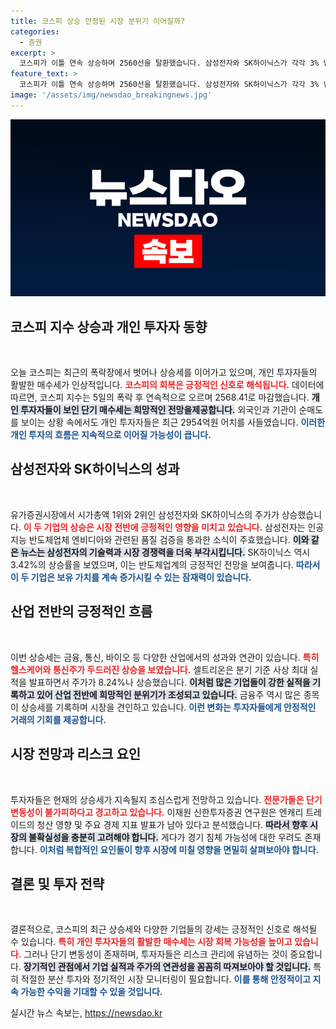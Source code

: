 ```yaml
---
title: 코스피 상승 안정된 시장 분위기 이어질까?
categories:
  - 증권
excerpt: >
  코스피가 이틀 연속 상승하며 2560선을 탈환했습니다. 삼성전자와 SK하이닉스가 각각 3% 넘게 오른 가운데, 셀트리온은 매출 호조로 8.24% 급등했습니다. 하지만 단기 변동성은 계속될 것으로 보입니다.
feature_text: >
  코스피가 이틀 연속 상승하며 2560선을 탈환했습니다. 삼성전자와 SK하이닉스가 각각 3% 넘게 오른 가운데, 셀트리온은 매출 호조로 8.24% 급등했습니다. 하지만 단기 변동성은 계속될 것으로 보입니다.
image: '/assets/img/newsdao_breakingnews.jpg'
---
```


<p><img src="/assets/img/newsdao_breakingnews.jpg" alt="ranknews 속보" /></p>

<h2 data-ke-size="size26">코스피 지수 상승과 개인 투자자 동향</h2>

<p data-ke-size="size16">&nbsp;</p>

<p>오늘 코스피는 최근의 폭락장에서 벗어나 상승세를 이어가고 있으며, 개인 투자자들의 활발한 매수세가 인상적입니다. <b><span style="color: #ee2323;">코스피의 회복은 긍정적인 신호로 해석됩니다.</span></b> 데이터에 따르면, 코스피 지수는 5일의 폭락 후 연속적으로 오르며 2568.41로 마감했습니다. <b><span style="background-color: #21538527;">개인 투자자들이 보인 단기 매수세는 희망적인 전망을제공합니다.</span></b> 외국인과 기관이 순매도를 보이는 상황 속에서도 개인 투자자들은 최근 2954억원 어치를 사들였습니다. <b><span style="color: #1a5490;">이러한 개인 투자의 흐름은 지속적으로 이어질 가능성이 큽니다.</span></b></p>

<h2 data-ke-size="size26">삼성전자와 SK하이닉스의 성과</h2>

<p data-ke-size="size16">&nbsp;</p>

<p>유가증권시장에서 시가총액 1위와 2위인 삼성전자와 SK하이닉스의 주가가 상승했습니다. <b><span style="color: #ee2323;">이 두 기업의 상승은 시장 전반에 긍정적인 영향을 미치고 있습니다.</span></b> 삼성전자는 인공지능 반도체업체 엔비디아와 관련된 품질 검증을 통과한 소식이 주효했습니다. <b><span style="background-color: #21538527;">이와 같은 뉴스는 삼성전자의 기술력과 시장 경쟁력을 더욱 부각시킵니다.</span></b> SK하이닉스 역시 3.42%의 상승률을 보였으며, 이는 반도체업계의 긍정적인 전망을 보여줍니다. <b><span style="color: #1a5490;">따라서 이 두 기업은 보유 가치를 계속 증가시킬 수 있는 잠재력이 있습니다.</span></b></p>

<h2 data-ke-size="size26">산업 전반의 긍정적인 흐름</h2>

<p data-ke-size="size16">&nbsp;</p>

<p>이번 상승세는 금융, 통신, 바이오 등 다양한 산업에서의 성과와 연관이 있습니다. <b><span style="color: #ee2323;">특히 헬스케어와 통신주가 두드러진 상승을 보였습니다.</span></b> 셀트리온은 분기 기준 사상 최대 실적을 발표하면서 주가가 8.24%나 상승했습니다. <b><span style="background-color: #21538527;">이처럼 많은 기업들이 강한 실적을 기록하고 있어 산업 전반에 희망적인 분위기가 조성되고 있습니다.</span></b> 금융주 역시 많은 종목이 상승세를 기록하며 시장을 견인하고 있습니다. <b><span style="color: #1a5490;">이런 변화는 투자자들에게 안정적인 거래의 기회를 제공합니다.</span></b></p>

<h2 data-ke-size="size26">시장 전망과 리스크 요인</h2>

<p data-ke-size="size16">&nbsp;</p>

<p>투자자들은 현재의 상승세가 지속될지 조심스럽게 전망하고 있습니다. <b><span style="color: #ee2323;">전문가들은 단기 변동성이 불가피하다고 경고하고 있습니다.</span></b> 이재원 신한투자증권 연구원은 엔캐리 트레이드의 청산 영향 및 주요 경제 지표 발표가 남아 있다고 분석했습니다. <b><span style="background-color: #21538527;">따라서 향후 시장의 불확실성을 충분히 고려해야 합니다.</span></b> 게다가 경기 침체 가능성에 대한 우려도 존재합니다. <b><span style="color: #1a5490;">이처럼 복합적인 요인들이 향후 시장에 미칠 영향을 면밀히 살펴보아야 합니다.</span></b></p>

<h2 data-ke-size="size26">결론 및 투자 전략</h2>

<p data-ke-size="size16">&nbsp;</p>

<p>결론적으로, 코스피의 최근 상승세와 다양한 기업들의 강세는 긍정적인 신호로 해석될 수 있습니다. <b><span style="color: #ee2323;">특히 개인 투자자들의 활발한 매수세는 시장 회복 가능성을 높이고 있습니다.</span></b> 그러나 단기 변동성이 존재하며, 투자자들은 리스크 관리에 유념하는 것이 중요합니다. <b><span style="background-color: #21538527;">장기적인 관점에서 기업 실적과 주가의 연관성을 꼼꼼히 따져보아야 할 것입니다.</span></b> 특히 적절한 분산 투자와 정기적인 시장 모니터링이 필요합니다. <b><span style="color: #1a5490;">이를 통해 안정적이고 지속 가능한 수익을 기대할 수 있을 것입니다.</span></b></p>
실시간 뉴스 속보는, <a href="https://newsdao.kr" rel="dofollow">https://newsdao.kr</a>


